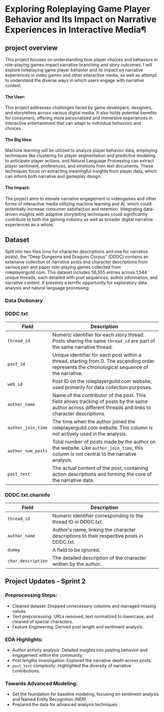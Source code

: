 # Exploring Roleplaying Game Player Behavior and Its Impact on Narrative Experiences in Interactive Media¶

## project overview
This project focuses on understanding how player choices and behaviors in role-playing games impact narrative branching and story outcomes. I will explore roleplaying game player behavior and its impact on narrative experiences in video games and other interactive media, as well as attempt to understand the diverse ways in which users engage with narrative content.

#### The User: 

This project addresses challenges faced by game developers, designers,
and storytellers across various digital media. It also holds potential benefits for
consumers, offering more personalized and immersive experiences in interactive
entertainment that can adapt to individual behaviors and choices.

#### The Big Idea: 
Machine learning will be utilized to analyze player behavior data,
employing techniques like clustering for player segmentation and predictive modeling to
anticipate player actions, and Natural Language Processing can extract player
sentiment, preferences, and emotions from text documents. These techniques focus on
extracting meaningful insights from player data, which can inform both narrative and
gameplay design.

#### The Impact: 
The project aims to elevate narrative engagement in videogames and
other forms of interactive media utilizing machine learning and AI, which could
potentially increase consumer satisfaction and retention. Integrating data-driven insights
with adaptive storytelling techniques could significantly contribute to both the gaming
industry as well as broader digital narrative experiences as a whole.


## Dataset

Split into two files (one for character descriptions and one for narrative posts), the "Deep Dungeons and Dragons Corpus" (DDDC) contains an extensive collection of narrative posts and character descriptions from various pen and paper role-playing games collected from roleplayerguild.com.  This dataset includes 56,555 entries across 1,544 unique threads, each detailed with post sequences, author information, and narrative content. It presents a terrific opportunity for exploratory data analysis and natural language processing.

### Data Dictionary

### DDDC.txt

| Field             | Description |
|-------------------|-------------|
| `thread_id`       | Numeric identifier for each story thread. Posts sharing the same `thread_id` are part of the same narrative thread. |
| `post_id`         | Unique identifier for each post within a thread, starting from 0. The ascending order represents the chronological sequence of the narrative. |
| `web_id`          | Post ID on the roleplayerguild.com website, used primarily for data collection purposes. |
| `author_name`     | Name of the contributor of the post. This field allows tracking of posts by the same author across different threads and links to character descriptions. |
| `author_join_time`| The time when the author joined the roleplayerguild.com website. This column is not actively used in the analysis. |
| `author_num_posts`| Total number of posts made by the author on the website. Like `author_join_time`, this column is not central to the narrative analysis. |
| `post_text`       | The actual content of the post, containing action descriptions and forming the core of the narrative data. |


### DDDC.txt.charinfo 

| Field         | Description |
|---------------|-------------|
| `thread_id`   | Numeric identifier corresponding to the thread ID in DDDC.txt. |
| `author_name` | Author's name, linking the character descriptions to their respective posts in DDDC.txt. |
| `dummy`       | A field to be ignored. |
| `char_description` | The detailed description of the character written by the author. |


## Project Updates - Sprint 2

### Preprocessing Steps:
- Cleaned dataset: Dropped unnecessary columns and managed missing values.
- Text preprocessing: URLs removed, text normalized to lowercase, and cleaned of special characters.
- Feature Engineering: Derived post length and sentiment analysis.

### EDA Highlights:
- Author activity analysis: Detailed insights into posting behavior and engagement within the community.
- Post lengths investigation: Explored the narrative depth across posts.
- `post_text` complexity: Highlighted the diversity of narrative contributions.

### Towards Advanced Modeling:
- Set the foundation for baseline modeling, focusing on sentiment analysis and Named Entity Recognition (NER).
- Prepared the data for advanced analysis techniques

